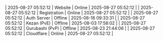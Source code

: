| 2025-08-27 05:52:12 | Website | Online | 2025-08-27 05:52:12 |
| 2025-08-27 05:52:12 | Registration | Online | 2025-08-27 05:52:12 |
| 2025-08-27 05:52:12 | Auth Server | Offline | 2025-08-18 09:33:31 |
| 2025-08-27 05:52:12 | Kezan (PvE) | Offline | 2025-08-03 17:58:02 |
| 2025-08-27 05:52:12 | Gurubashi (PvP) | Offline | 2025-08-23 21:44:06 |
| 2025-08-27 05:52:12 | Cloudflare | Online | 2025-08-27 05:52:12 |
